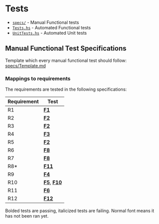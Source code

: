 # Tests
- [`specs/`](specs) - Manual Functional tests
- [`Tests.hs`](Tests.hs) - Automated Functional tests
- [`UnitTests.hs`](UnitTests.hs) - Automated Unit tests

## Manual Functional Test Specifications

Template which every manual functional test should follow: [specs/Template.md](specs/Template.md)

### Mappings to requirements
The requirements are tested in the following specifications:

| Requirement | Test                                           |
| ----------- | ---------------------------------------------- |
| R1          | [**F1**](specs/F1.md)                          |
| R2          | [**F2**](specs/F2.md)                          |
| R3          | [**F2**](specs/F2.md)                          |
| R4          | [**F3**](specs/F3.md)                          |
| R5          | [**F2**](specs/F2.md)                          |
| R6          | [**F8**](specs/F8.md)                          |
| R7          | [**F8**](specs/F8.md)                          |
| R8*         | [**F11**](specs/F11.md)                        |
| R9          | [**F4**](specs/F4.md)                          |
| R10         | [**F5**](specs/F5.md), [**F10**](specs/F10.md) |
| R11         | [**F6**](specs/F6.md)                          |
| R12         | [**F12**](specs/F12.md)                        |

Bolded tests are passing, italicized tests are failing. Normal font means it has not been ran yet.
